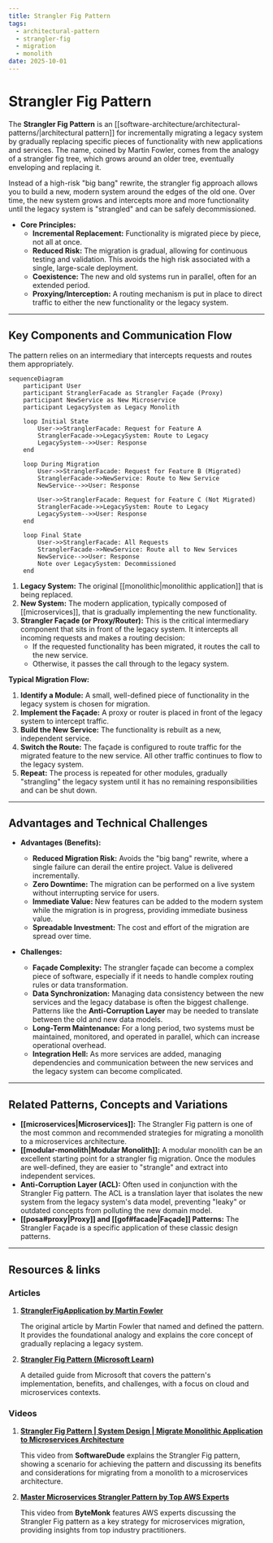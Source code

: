```yaml
---
title: Strangler Fig Pattern
tags:
  - architectural-pattern
  - strangler-fig
  - migration
  - monolith
date: 2025-10-01
---
```

# Strangler Fig Pattern

The **Strangler Fig Pattern** is an [[software-architecture/architectural-patterns/|architectural pattern]] for incrementally migrating a legacy system by gradually replacing specific pieces of functionality with new applications and services. The name, coined by Martin Fowler, comes from the analogy of a strangler fig tree, which grows around an older tree, eventually enveloping and replacing it.

Instead of a high-risk "big bang" rewrite, the strangler fig approach allows you to build a new, modern system around the edges of the old one. Over time, the new system grows and intercepts more and more functionality until the legacy system is "strangled" and can be safely decommissioned.

* **Core Principles:**
    * **Incremental Replacement:** Functionality is migrated piece by piece, not all at once.
    * **Reduced Risk:** The migration is gradual, allowing for continuous testing and validation. This avoids the high risk associated with a single, large-scale deployment.
    * **Coexistence:** The new and old systems run in parallel, often for an extended period.
    * **Proxying/Interception:** A routing mechanism is put in place to direct traffic to either the new functionality or the legacy system.

---

## Key Components and Communication Flow

The pattern relies on an intermediary that intercepts requests and routes them appropriately.

```mermaid
sequenceDiagram
    participant User
    participant StranglerFacade as Strangler Façade (Proxy)
    participant NewService as New Microservice
    participant LegacySystem as Legacy Monolith

    loop Initial State
        User->>StranglerFacade: Request for Feature A
        StranglerFacade->>LegacySystem: Route to Legacy
        LegacySystem-->>User: Response
    end

    loop During Migration
        User->>StranglerFacade: Request for Feature B (Migrated)
        StranglerFacade->>NewService: Route to New Service
        NewService-->>User: Response

        User->>StranglerFacade: Request for Feature C (Not Migrated)
        StranglerFacade->>LegacySystem: Route to Legacy
        LegacySystem-->>User: Response
    end

    loop Final State
        User->>StranglerFacade: All Requests
        StranglerFacade->>NewService: Route all to New Services
        NewService-->>User: Response
        Note over LegacySystem: Decommissioned
    end
```

1.  **Legacy System:** The original [[monolithic|monolithic application]] that is being replaced.
2.  **New System:** The modern application, typically composed of [[microservices]], that is gradually implementing the new functionality.
3.  **Strangler Façade (or Proxy/Router):** This is the critical intermediary component that sits in front of the legacy system. It intercepts all incoming requests and makes a routing decision:
    *   If the requested functionality has been migrated, it routes the call to the new service.
    *   Otherwise, it passes the call through to the legacy system.

**Typical Migration Flow:**
1.  **Identify a Module:** A small, well-defined piece of functionality in the legacy system is chosen for migration.
2.  **Implement the Façade:** A proxy or router is placed in front of the legacy system to intercept traffic.
3.  **Build the New Service:** The functionality is rebuilt as a new, independent service.
4.  **Switch the Route:** The façade is configured to route traffic for the migrated feature to the new service. All other traffic continues to flow to the legacy system.
5.  **Repeat:** The process is repeated for other modules, gradually "strangling" the legacy system until it has no remaining responsibilities and can be shut down.

---

## Advantages and Technical Challenges

* **Advantages (Benefits):**
    * **Reduced Migration Risk:** Avoids the "big bang" rewrite, where a single failure can derail the entire project. Value is delivered incrementally.
    * **Zero Downtime:** The migration can be performed on a live system without interrupting service for users.
    * **Immediate Value:** New features can be added to the modern system while the migration is in progress, providing immediate business value.
    * **Spreadable Investment:** The cost and effort of the migration are spread over time.

* **Challenges:**
    * **Façade Complexity:** The strangler façade can become a complex piece of software, especially if it needs to handle complex routing rules or data transformation.
    * **Data Synchronization:** Managing data consistency between the new services and the legacy database is often the biggest challenge. Patterns like the **Anti-Corruption Layer** may be needed to translate between the old and new data models.
    * **Long-Term Maintenance:** For a long period, two systems must be maintained, monitored, and operated in parallel, which can increase operational overhead.
    * **Integration Hell:** As more services are added, managing dependencies and communication between the new services and the legacy system can become complicated.

---

## Related Patterns, Concepts and Variations

*   **[[microservices|Microservices]]:** The Strangler Fig pattern is one of the most common and recommended strategies for migrating a monolith to a microservices architecture.
*   **[[modular-monolith|Modular Monolith]]:** A modular monolith can be an excellent starting point for a strangler fig migration. Once the modules are well-defined, they are easier to "strangle" and extract into independent services.
*   **Anti-Corruption Layer (ACL):** Often used in conjunction with the Strangler Fig pattern. The ACL is a translation layer that isolates the new system from the legacy system's data model, preventing "leaky" or outdated concepts from polluting the new domain model.
*   **[[posa#proxy|Proxy]] and [[gof#facade|Façade]] Patterns:** The Strangler Façade is a specific application of these classic design patterns.

---

## **Resources & links**

### **Articles**

1.  **[StranglerFigApplication by Martin Fowler](https://martinfowler.com/bliki/StranglerFigApplication.html)**

    The original article by Martin Fowler that named and defined the pattern. It provides the foundational analogy and explains the core concept of gradually replacing a legacy system.

2.  **[Strangler Fig Pattern (Microsoft Learn)](https://learn.microsoft.com/en-us/azure/architecture/patterns/strangler-fig)**

    A detailed guide from Microsoft that covers the pattern's implementation, benefits, and challenges, with a focus on cloud and microservices contexts.

### **Videos**

1.  **[Strangler Fig Pattern | System Design | Migrate Monolithic Application to Microservices Architecture](https://www.youtube.com/watch?v=MV11JStATVE)**

    This video from **SoftwareDude** explains the Strangler Fig pattern, showing a scenario for achieving the pattern and discussing its benefits and considerations for migrating from a monolith to a microservices architecture.

2.  **[Master Microservices Strangler Pattern by Top AWS Experts](https://www.youtube.com/watch?v=DpuQ3-7e-rY)**

    This video from **ByteMonk** features AWS experts discussing the Strangler Fig pattern as a key strategy for microservices migration, providing insights from top industry practitioners.